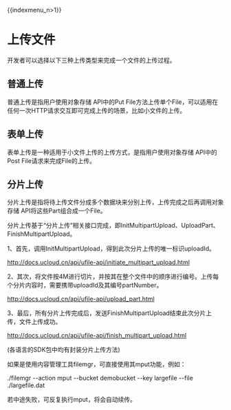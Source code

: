 {{indexmenu_n>1}}

# 上传文件

开发者可以选择以下三种上传类型来完成一个文件的上传过程。

## 普通上传

普通上传是指用户使用对象存储 API中的Put
File方法上传单个File，可以适用在任何一次HTTP请求交互即可完成上传的场景，比如小文件的上传。

## 表单上传

表单上传是一种适用于小文件上传的上传方式，是指用户使用对象存储 API中的Post File请求来完成File的上传。

## 分片上传

分片上传是指将待上传文件分成多个数据块来分别上传，上传完成之后再调用对象存储 API将这些Part组合成一个File。

分片上传基于“分片上传”相关接口完成，即InitMultipartUpload、UploadPart、FinishMultipartUpload。

1、首先，调用InitMultipartUpload，得到此次分片上传的唯一标识uploadId。

<http://docs.ucloud.cn/api/ufile-api/initiate_multipart_upload.html>

2、其次，将文件按4M进行切片，并按其在整个文件中的顺序进行编号。上传每个分片内容时，需要携带uploadId及其编号partNumber。

<http://docs.ucloud.cn/api/ufile-api/upload_part.html>

3、最后，所有分片上传完成后，发送FinishMultipartUpload结束此次分片上传，文件上传成功。

<http://docs.ucloud.cn/api/ufile-api/finish_multipart_upload.html>

(各语言的SDK包中均有封装分片上传方法)

如果是使用内容管理工具filemgr，可直接使用其mput功能，例如：

./filemgr --action mput --bucket demobucket --key largefile --file
./largefile.dat

若中途失败，可反复执行mput，将会自动续传。
